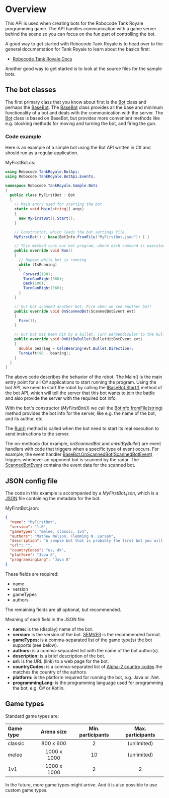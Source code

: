 # Overview

This API is used when creating bots for the Robocode Tank Royale programming game. The API handles communication with a
game server behind the scene so you can focus on the fun part of controlling the bot.

A good way to get started with Robocode Tank Royale is to head over to the general documentation for Tank Royale to
learn about the basics first:

*   [Robocode Tank Royale Docs](https://robocode.dev/tankroyale/docs/)

Another good way to get started is to look at the source files for the sample bots.

## The bot classes

The first primary class that you know about first is the [Bot](./api/Robocode.TankRoyale.BotApi.Bot.html) class and
perhaps the [BaseBot](./api/Robocode.TankRoyale.BotApi.BaseBot.html). The
[BaseBot](./api/Robocode.TankRoyale.BotApi.BaseBot.html) class provides all the base and minimum functionality of a bot
and deals with the communication with the server. The [Bot](./api/Robocode.TankRoyale.BotApi.Bot.html) class is based on
BaseBot, but provides more convenient methods like e.g. blocking methods for moving and turning the bot, and firing the
gun.

### Code example

Here is an example of a simple bot using the Bot API written in C# and should run as a regular application.

MyFirstBot.cs:

```csharp
using Robocode.TankRoyale.BotApi;
using Robocode.TankRoyale.BotApi.Events;

namespace Robocode.TankRoyale.Sample.Bots
{
  public class MyFirstBot : Bot
  {
    // Main entry used for starting the bot
    static void Main(string[] args)
    {
      new MyFirstBot().Start();
    }

    // Constructor, which loads the bot settings file
    MyFirstBot() : base(BotInfo.FromFile("MyFirstBot.json")) { }

    // This method runs our bot program, where each command is executed one at a time in a loop.
    public override void Run()
    {
      // Repeat while bot is running
      while (IsRunning)
      {
        Forward(100);
        TurnGunRight(360);
        Back(100);
        TurnGunRight(360);
      }
    }

    // Our bot scanned another bot. Fire when we see another bot!
    public override void OnScannedBot(ScannedBotEvent evt)
    {
      Fire(1);
    }

    // Our bot has been hit by a bullet. Turn perpendicular to the bullet so our seesaw might avoid a future shot.
    public override void OnHitByBullet(BulletHitBotEvent evt)
    {
      double bearing = CalcBearing(evt.Bullet.Direction);
      TurnLeft(90 - bearing);
    }
  }
}
```

The above code describes the behavior of the robot. The Main() is the main entry point for all C#
applications to start running the program. Using the bot API, we need to start the robot by calling the
[IBaseBot.Start()](./api/Robocode.TankRoyale.BotApi.IBaseBot.html#Robocode_TankRoyale_BotApi_IBaseBot_Start) method of
the bot API, which will tell the server that this bot wants to join the battle and also provide the server with the
required bot info.

With the bot's constructor (_MyFirstBot()_) we call the [BotInfo.fromFile(string)](
./api/Robocode.TankRoyale.BotApi.BotInfo.html#Robocode_TankRoyale_BotApi_BotInfo_FromFile_System_String_)
method provides the bot info for the server, like e.g. the name of the bot, and its author, etc.

The [Run()](./api/Robocode.TankRoyale.BotApi.IBot.html#Robocode_TankRoyale_BotApi_IBot_Run) method is called
when the bot need to start its real execution to send instructions to the server.

The on-methods (for example, _onScannedBot_ and _onHitByBullet_) are event handlers with code that triggers when a
specific type of event occurs. For example, the event handler [BaseBot.OnScannedBot(ScannedBotEvent)](
./api/Robocode.TankRoyale.BotApi.BaseBot.html#Robocode_TankRoyale_BotApi_BaseBot_OnScannedBot_Robocode_TankRoyale_BotApi_Events_ScannedBotEvent_)
triggers whenever an opponent bot is scanned by the radar. The [ScannedBotEvent](
./api/Robocode.TankRoyale.BotApi.Events.ScannedBotEvent.html) contains the event data for the scanned bot.

## JSON config file

The code in this example is accompanied by a _MyFirstBot.json_, which is a [JSON](https://fileinfo.com/extension/json)
file containing the metadata for the bot.

MyFirstBot.json:
```json
{
  "name": "MyFirstBot",
  "version": "1.0",
  "gameTypes": "melee, classic, 1v1",
  "authors": "Mathew Nelson, Flemming N. Larsen",
  "description": "A sample bot that is probably the first bot you will learn about.",
  "url": "",
  "countryCodes": "us, dk",
  "platform": "Java 8",
  "programmingLang": "Java 8"
}
```
These fields are required:

*   name
*   version
*   gameTypes
*   authors

The remaining fields are all optional, but recommended.

Meaning of each field in the JSON file:

*   **name:** is the (display) name of the bot.
*   **version:** is the version of the bot. [SEMVER](https://semver.org/) is the recommended format.
*   **gameTypes:** is a comma-separated list of the game type(s) the bot supports (see below).
*   **authors:** is a comma-separated list with the name of the bot author(s).
*   **description:** is a brief description of the bot.
*   **url:** is the URL (link) to a web page for the bot.
*   **countryCodes:** is a comma-separated list of [Alpha-2 country codes](https://www.iban.com/country-codes) the matches the country of the authors.
*   **platform:** is the platform required for running the bot, e.g. Java or .Net.
*   **programmingLang:** is the programming language used for programming the bot, e.g. C# or Kotlin.

## Game types

Standard game types are:

| Game type | Arena size  | Min. participants | Max. participants
|:----------|:-----------:|:-----------------:|:----------------:
| classic   | 800 x 600   | 2                 | (unlimited)
| melee     | 1000 x 1000 | 10                | (unlimited)
| 1v1       | 1000 x 1000 | 2                 | 2

In the future, more game types might arrive. And it is also possible to use custom game types.